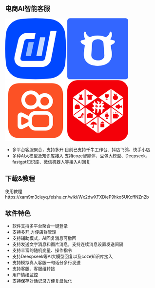 ## 电商AI智能客服
![抖店](./抖店.png) ![千牛](./千牛.png) ![快手](./快手.png) ![拼多多](./拼多多.png)
- 多平台客服聚合，支持多开
目前已支持千牛工作台、抖店飞鸽、快手小店
- 多种AI大模型及知识库接入
支持coze智能体、豆包大模型、Deepseek、fastgpt知识库、微信机器人等接入AI回复

## 下载&教程
使用教程https://xam9m3cleyq.feishu.cn/wiki/Wx2dwXFXDieP9hko5UKcffNZn2b

## 软件特色
- 软件支持多平台聚合一键登录
- 支持多开,方便店群管理
- 支持辅助模式，AI回复消息可撤回
- 支持发送文字消息和图片消息，支持连续消息设置发送间隔
- 支持丰富的随机变量、操作指令
- 支持Deespseek等AI大模型回复以及coze知识库接入
- 支持模拟真人客服一句话分多行发送
- 支持客服、客服组转接
- 用户情绪监控
- 支持保存对话记录方便复盘优化
